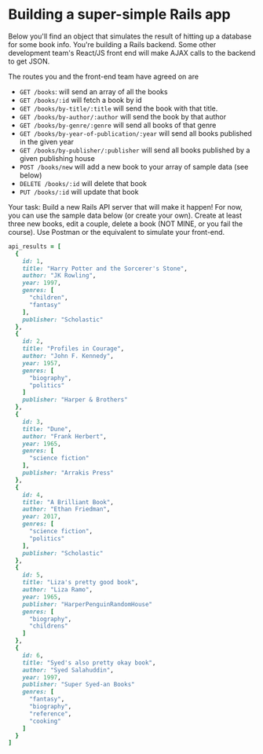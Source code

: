 # Building a super-simple Rails app

Below you'll find an object that simulates the result of hitting up a database for some book info. You're building a Rails backend. Some other development team's React/JS front end will make AJAX calls to the backend to get JSON.

The routes you and the front-end team have agreed on are
  * `GET /books`: will send an array of all the books
  * `GET /books/:id` will fetch a book by id
  * `GET /books/by-title/:title` will send the book with that title.
  * `GET /books/by-author/:author` will send the book by that author
  * `GET /books/by-genre/:genre` will send all books of that genre
  * `GET /books/by-year-of-publication/:year` will send all books published in the given year
  * `GET /books/by-publisher/:publisher` will send all books published by a given publishing house
  * `POST /books/new` will add a new book to your array of sample data (see below)
  * `DELETE /books/:id` will delete that book
  * `PUT /books/:id` will update that book

Your task: Build a new Rails API server that will make it happen! For now, you can use the sample data below (or create your own).  Create at least three new books, edit a couple, delete a book (NOT MINE, or you fail the course). Use Postman or the equivalent to simulate your front-end.


```ruby
api_results = [
  {
    id: 1,
    title: "Harry Potter and the Sorcerer's Stone",
    author: "JK Rowling",
    year: 1997,
    genres: [
      "children",
      "fantasy"
    ],
    publisher: "Scholastic"
  },
  {
    id: 2,
    title: "Profiles in Courage",
    author: "John F. Kennedy",
    year: 1957,
    genres: [
      "biography",
      "politics"
    ]
    publisher: "Harper & Brothers"
  },
  {
    id: 3,
    title: "Dune",
    author: "Frank Herbert",
    year: 1965,
    genres: [
      "science fiction"
    ],
    publisher: "Arrakis Press"
  },
  {
    id: 4,
    title: "A Brilliant Book",
    author: "Ethan Friedman",
    year: 2017,
    genres: [
      "science fiction",
      "politics"
    ],
    publisher: "Scholastic"
  },
  {
    id: 5,
    title: "Liza's pretty good book",
    author: "Liza Ramo",
    year: 1965,
    publisher: "HarperPenguinRandomHouse"
    genres: [
      "biography",
      "childrens"
    ]
  },
  {
    id: 6,
    title: "Syed's also pretty okay book",
    author: "Syed Salahuddin",
    year: 1997,
    publisher: "Super Syed-an Books"
    genres: [
      "fantasy",
      "biography",
      "reference", 
      "cooking"
    ]
  }
]
```
